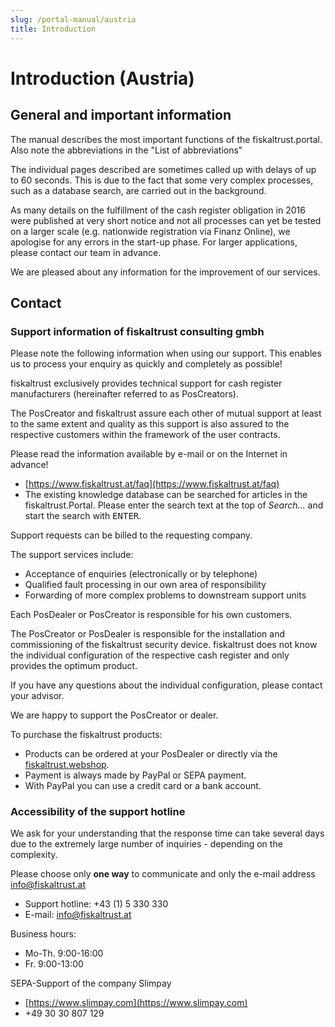 ```yaml
---
slug: /portal-manual/austria
title: Introduction
---
```


# Introduction (Austria)

## General and important information

The manual describes the most important functions of the fiskaltrust.portal. Also note the abbreviations in the "List of abbreviations"

The individual pages described are sometimes called up with delays of up to 60 seconds. This is due to the fact that some very complex processes, such as a database search, are carried out in the background.

As many details on the fulfillment of the cash register obligation in 2016 were published at very short notice and not all processes can yet be tested on a larger scale (e.g. nationwide registration via Finanz Online), we apologise for any errors in the start-up phase. For larger applications, please contact our team in advance.

We are pleased about any information for the improvement of our services.

## Contact

### Support information of fiskaltrust consulting gmbh

Please note the following information when using our support. This enables us to process your enquiry as quickly and completely as possible!

fiskaltrust exclusively provides technical support for cash register manufacturers (hereinafter referred to as PosCreators).

The PosCreator and fiskaltrust assure each other of mutual support at least to the same extent and quality as this support is also assured to the respective customers within the framework of the user contracts.

Please read the information available by e-mail or on the Internet in advance!

- [https://www.fiskaltrust.at/faq](https://www.fiskaltrust.at/faq)
- The existing knowledge database can be searched for articles in the fiskaltrust.Portal. Please enter the search text at the top of _Search..._ and start the search with <kbd>ENTER</kbd>.

Support requests can be billed to the requesting company.

The support services include:

- Acceptance of enquiries (electronically or by telephone)
- Qualified fault processing in our own area of responsibility
- Forwarding of more complex problems to downstream support units

Each PosDealer or PosCreator is responsible for his own customers.

The PosCreator or PosDealer is responsible for the installation and commissioning of the fiskaltrust security device. fiskaltrust does not know the individual configuration of the respective cash register and only provides the optimum product.

If you have any questions about the individual configuration, please contact your advisor.

We are happy to support the PosCreator or dealer.

To purchase the fiskaltrust products:

- Products can be ordered at your PosDealer or directly via the [fiskaltrust.webshop](https://www.fiskaltrust.at/products/).
- Payment is always made by PayPal or SEPA payment.
- With PayPal you can use a credit card or a bank account.

### Accessibility of the support hotline

We ask for your understanding that the response time can take several days due to the extremely large number of inquiries - depending on the complexity.

Please choose only __one way__ to communicate and only the e-mail address [info@fiskaltrust.at](mailto:info@fiskaltrust.at)

- Support hotline: +43 (1) 5 330 330
- E-mail: [info@fiskaltrust.at](mailto:info@fiskaltrust.at)

Business hours:

- Mo-Th. 9:00-16:00
- Fr. 9:00-13:00

SEPA-Support of the company Slimpay

- [https://www.slimpay.com](https://www.slimpay.com)
- +49 30 30 807 129